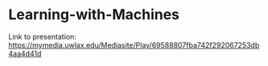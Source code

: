 # Learning-with-Machines
Link to presentation:
https://mymedia.uwlax.edu/Mediasite/Play/69588807fba742f292067253db4aa4d41d
